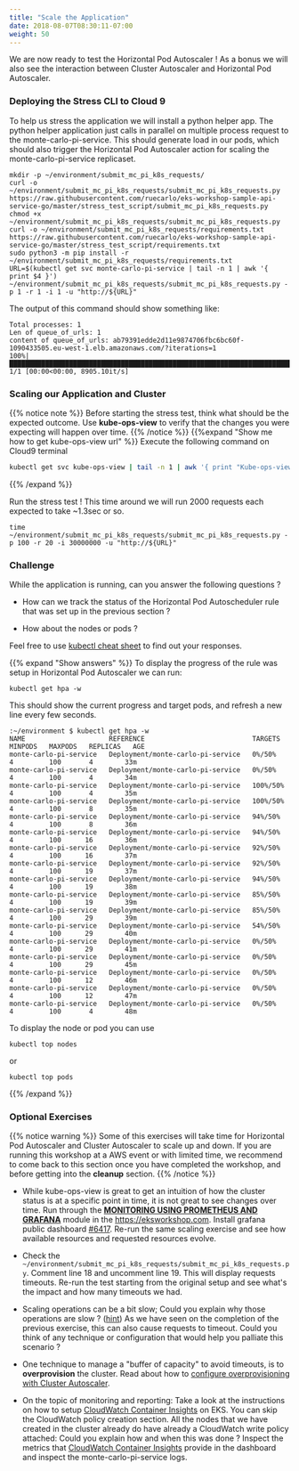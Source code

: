 ```yaml
---
title: "Scale the Application"
date: 2018-08-07T08:30:11-07:00
weight: 50
---
```


We are now ready to test the Horizontal Pod Autoscaler ! As a bonus we will also see the interaction between Cluster Autoscaler and Horizontal Pod Autoscaler.

### Deploying the Stress CLI to Cloud 9

To help us stress the application we will install a python helper app. The python helper application just calls in parallel on multiple process request to the monte-carlo-pi-service. This should generate load in our pods, which should also trigger the Horizontal Pod Autoscaler action for scaling the monte-carlo-pi-service replicaset.

```
mkdir -p ~/environment/submit_mc_pi_k8s_requests/
curl -o ~/environment/submit_mc_pi_k8s_requests/submit_mc_pi_k8s_requests.py https://raw.githubusercontent.com/ruecarlo/eks-workshop-sample-api-service-go/master/stress_test_script/submit_mc_pi_k8s_requests.py
chmod +x ~/environment/submit_mc_pi_k8s_requests/submit_mc_pi_k8s_requests.py
curl -o ~/environment/submit_mc_pi_k8s_requests/requirements.txt https://raw.githubusercontent.com/ruecarlo/eks-workshop-sample-api-service-go/master/stress_test_script/requirements.txt
sudo python3 -m pip install -r ~/environment/submit_mc_pi_k8s_requests/requirements.txt
URL=$(kubectl get svc monte-carlo-pi-service | tail -n 1 | awk '{ print $4 }')
~/environment/submit_mc_pi_k8s_requests/submit_mc_pi_k8s_requests.py -p 1 -r 1 -i 1 -u "http://${URL}"
```

The output of this command should show something like:
```
Total processes: 1
Len of queue_of_urls: 1
content of queue_of_urls: ab79391edde2d11e9874706fbc6bc60f-1090433505.eu-west-1.elb.amazonaws.com/?iterations=1
100%|█████████████████████████████████████████████████████████████████████████████████████████████████████████| 1/1 [00:00<00:00, 8905.10it/s]
```

### Scaling our Application and Cluster

{{% notice note %}}
Before starting the stress test, think what should be the expected outcome. Use **kube-ops-view** to verify that the changes you were expecting will
happen over time. 
{{% /notice %}}
{{%expand "Show me how to get kube-ops-view url" %}}
Execute the following command on Cloud9 terminal
```bash
kubectl get svc kube-ops-view | tail -n 1 | awk '{ print "Kube-ops-view URL = http://"$4 }'
```
{{% /expand %}}

Run the stress test ! This time around we will run 2000 requests each expected to take ~1.3sec or so.
```
time ~/environment/submit_mc_pi_k8s_requests/submit_mc_pi_k8s_requests.py -p 100 -r 20 -i 30000000 -u "http://${URL}"
```

### Challenge 

While the application is running, can you answer the following questions ?

 * How can we track the status of the Horizontal Pod Autoscheduler rule that was set up in the previous section ?

 * How about the nodes or pods  ? 

Feel free to use [kubectl cheat sheet](https://kubernetes.io/docs/reference/kubectl/cheatsheet/) to find out your responses.

 {{% expand "Show answers" %}}
 To display the progress of the rule was setup in Horizontal Pod Autoscaler we can run:
```
kubectl get hpa -w
```
This should show the current progress and target pods, and refresh a new line every few seconds.
```
:~/environment $ kubectl get hpa -w
NAME                     REFERENCE                           TARGETS   MINPODS   MAXPODS   REPLICAS   AGE
monte-carlo-pi-service   Deployment/monte-carlo-pi-service   0%/50%      4         100       4        33m
monte-carlo-pi-service   Deployment/monte-carlo-pi-service   0%/50%      4         100       4        34m
monte-carlo-pi-service   Deployment/monte-carlo-pi-service   100%/50%    4         100       4        35m
monte-carlo-pi-service   Deployment/monte-carlo-pi-service   100%/50%    4         100       8        35m
monte-carlo-pi-service   Deployment/monte-carlo-pi-service   94%/50%     4         100       8        36m
monte-carlo-pi-service   Deployment/monte-carlo-pi-service   94%/50%     4         100      16        36m
monte-carlo-pi-service   Deployment/monte-carlo-pi-service   92%/50%     4         100      16        37m
monte-carlo-pi-service   Deployment/monte-carlo-pi-service   92%/50%     4         100      19        37m
monte-carlo-pi-service   Deployment/monte-carlo-pi-service   94%/50%     4         100      19        38m
monte-carlo-pi-service   Deployment/monte-carlo-pi-service   85%/50%     4         100      19        39m
monte-carlo-pi-service   Deployment/monte-carlo-pi-service   85%/50%     4         100      29        39m
monte-carlo-pi-service   Deployment/monte-carlo-pi-service   54%/50%     4         100      29        40m
monte-carlo-pi-service   Deployment/monte-carlo-pi-service   0%/50%      4         100      29        41m
monte-carlo-pi-service   Deployment/monte-carlo-pi-service   0%/50%      4         100      29        45m
monte-carlo-pi-service   Deployment/monte-carlo-pi-service   0%/50%      4         100      12        46m
monte-carlo-pi-service   Deployment/monte-carlo-pi-service   0%/50%      4         100      12        47m
monte-carlo-pi-service   Deployment/monte-carlo-pi-service   0%/50%      4         100       4        48m
```


To display the node or pod you can use
```
kubectl top nodes
```

or 
```
kubectl top pods
```
 {{% /expand %}} 


### Optional Exercises

{{% notice warning %}}
Some of this exercises will take time for Horizontal Pod Autoscaler and Cluster Autoscaler to scale up and down. If you are running this
workshop at a AWS event or with limited time, we recommend to come back to this section once you have completed the workshop, and before getting into the **cleanup** section.
{{% /notice %}}

 * While kube-ops-view is great to get an intuition of how the cluster status is at a specific point in time, it is not great to see changes over time. Run through the **[MONITORING USING PROMETHEUS AND GRAFANA](https://eksworkshop.com/monitoring/)** module in the https://eksworkshop.com. Install grafana public dashboard [#6417](https://grafana.com/grafana/dashboards/6417). Re-run the same scaling exercise and see how available resources and requested resources evolve.

 * Check the `~/environment/submit_mc_pi_k8s_requests/submit_mc_pi_k8s_requests.py`. Comment line 18 and uncomment line 19. This will display requests timeouts. Re-run the test starting from the original setup and see what's the impact and how many timeouts we had. 

 * Scaling operations can be a bit slow; Could you explain why those operations are slow ? ([hint](https://github.com/kubernetes/autoscaler/blob/master/cluster-autoscaler/FAQ.md#how-fast-is-hpa-when-combined-with-ca)) As we have seen on the completion of the previous exercise, this can also cause requests to timeout. Could you think of any technique or configuration that would help you palliate this scenario ?

 * One technique to manage a "buffer of capacity" to avoid timeouts, is to **overprovision** the cluster. Read about how to [configure overprovisioning with Cluster Autoscaler](https://github.com/kubernetes/autoscaler/blob/master/cluster-autoscaler/FAQ.md#how-can-i-configure-overprovisioning-with-cluster-autoscaler). 

 * On the topic of monitoring and reporting: Take a look at the instructions on how to setup [CloudWatch Container Insights](https://docs.aws.amazon.com/AmazonCloudWatch/latest/monitoring/deploy-container-insights-EKS.html) on EKS. You can skip the CloudWatch policy creation section. All the nodes that we have created in the cluster already do have already a CloudWatch write policy attached: Could you explain how and when this was done ?  Inspect the metrics that [CloudWatch Container Insights](https://docs.aws.amazon.com/AmazonCloudWatch/latest/monitoring/Container-Insights-metrics-EKS.html) provide in the dashboard and inspect the monte-carlo-pi-service logs.